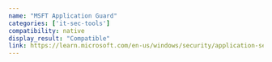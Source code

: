 ```yaml
---
name: "MSFT Application Guard"
categories: ['it-sec-tools']
compatibility: native
display_result: "Compatible"
link: https://learn.microsoft.com/en-us/windows/security/application-security/application-isolation/microsoft-defender-application-guard/install-md-app-guard
---
```

